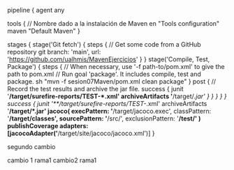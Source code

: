    pipeline {
  agent any

  tools {
    // Nombre dado a la instalación de Maven en "Tools configuration"
    maven "Default Maven"
  }

  stages {
    stage('Git fetch') { 
      steps {
        // Get some code from a GitHub repository
        git branch: 'main', url: 'https://github.com/ualhmis/MavenEjercicios'
      }
    }
    stage('Compile, Test, Package') { 
      steps {
        // When necessary, use '-f path-to/pom.xml' to give the path to pom.xml
        // Run goal 'package'. It includes compile, test and package.
        sh "mvn  -f sesion07Maven/pom.xml clean package" 
      }
      post { 
        // Record the test results and archive the jar file.
        success {
          junit '**/target/surefire-reports/TEST-*.xml'
          archiveArtifacts '**/target/*.jar'
        }
      }
    }
  }
}
  success { 
    junit '**/target/surefire-reports/TEST-*.xml'
    archiveArtifacts '**/target/*.jar'
    jacoco( 
      execPattern: '**/target/jacoco.exec',
      classPattern: '**/target/classes',
      sourcePattern: '**/src/',
      exclusionPattern: '**/test/'
    )
    publishCoverage adapters: [jacocoAdapter('**/target/site/jacoco/jacoco.xml')] 
  }


  segundo cambio

  cambio 1 rama1
  cambio2 rama1